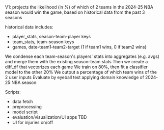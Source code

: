 V1: projects the likelihood (in %) of which of 2 teams in the 2024-25 NBA season would win the game, based on historical data from the past 3 seasons

historical data includes:

- player_stats, season-team-player keys
- team_stats, team-season keys
- games, date-team1-team2-target (1 if team1 wins, 0 if team2 wins)

We condense each team-season's players' stats into aggregates (e.g. avgs) and merge them with the existing season-team stats Then we create a diff_df that vectorizes each game We train on 80%, then fit a classifier model to the other 20% We output a percentage of which team wins of the 2 user inputs Evaluate by eyeball test applying domain knowledge of 2024-25 NBA season

Scripts:
- data fetch
- preprocessing
- model script
- evaluation/visualization/UI apps TBD
- UI for injuries on/off
